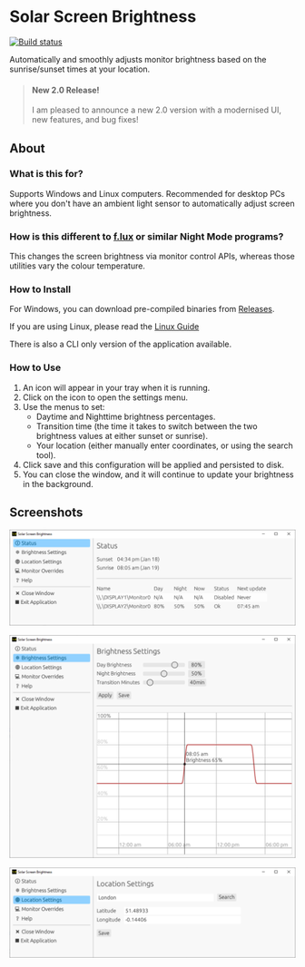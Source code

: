 # Solar Screen Brightness

[![Build status](https://github.com/jacob-pro/solar-screen-brightness/actions/workflows/rust.yml/badge.svg)](https://github.com/jacob-pro/solar-screen-brightness/actions)

Automatically and smoothly adjusts monitor brightness based on the sunrise/sunset times at your location.

> #### New 2.0 Release! 
> 
> I am pleased to announce a new 2.0 version with a modernised UI, new features, and bug fixes!

## About

### What is this for?

Supports Windows and Linux computers. Recommended for desktop PCs where you don't have an ambient light sensor to
automatically adjust screen brightness.

### How is this different to [f.lux](https://justgetflux.com/) or similar Night Mode programs?

This changes the screen brightness via monitor control APIs, whereas those utilities vary the colour temperature.

### How to Install

For Windows, you can download pre-compiled binaries from
[Releases](https://github.com/jacob-pro/solar-screen-brightness/releases).

If you are using Linux, please read the [Linux Guide](linux/README.md)

There is also a CLI only version of the application available.

### How to Use

1. An icon will appear in your tray when it is running.
2. Click on the icon to open the settings menu.
3. Use the menus to set:
    - Daytime and Nighttime brightness percentages.
    - Transition time (the time it takes to switch between the two brightness values at either sunset or sunrise).
    - Your location (either manually enter coordinates, or using the search tool).
4. Click save and this configuration will be applied and persisted to disk.
5. You can close the window, and it will continue to update your brightness in the background.

## Screenshots

![](./screenshots/status.png)

![](./screenshots/brightness.png)

![](./screenshots/location.png)
